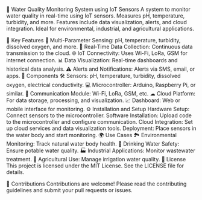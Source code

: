 🌊 Water Quality Monitoring System using IoT Sensors
A system to monitor water quality in real-time using IoT sensors. Measures pH, temperature, turbidity, and more. Features include data visualization, alerts, and cloud integration. Ideal for environmental, industrial, and agricultural applications.

🌟 Key Features
📏 Multi-Parameter Sensing: pH, temperature, turbidity, dissolved oxygen, and more.
📡 Real-Time Data Collection: Continuous data transmission to the cloud.
🌐 IoT Connectivity: Uses Wi-Fi, LoRa, GSM for internet connection.
📊 Data Visualization: Real-time dashboards and historical data analysis.
⚠ Alerts and Notifications: Alerts via SMS, email, or apps.
🧩 Components
🛠 Sensors: pH, temperature, turbidity, dissolved oxygen, electrical conductivity.
💻 Microcontroller: Arduino, Raspberry Pi, or similar.
📶 Communication Module: Wi-Fi, LoRa, GSM, etc.
☁ Cloud Platform: For data storage, processing, and visualization.
📈 Dashboard: Web or mobile interface for monitoring.
⚙ Installation and Setup
Hardware Setup: Connect sensors to the microcontroller.
Software Installation: Upload code to the microcontroller and configure communication.
Cloud Integration: Set up cloud services and data visualization tools.
Deployment: Place sensors in the water body and start monitoring.
🌍 Use Cases
🏞 Environmental Monitoring: Track natural water body health.
🚰 Drinking Water Safety: Ensure potable water quality.
🏭 Industrial Applications: Monitor wastewater treatment.
🚜 Agricultural Use: Manage irrigation water quality.
📜 License
This project is licensed under the MIT License. See the LICENSE file for details.

🤝 Contributions
Contributions are welcome! Please read the contributing guidelines and submit your pull requests or issues.
